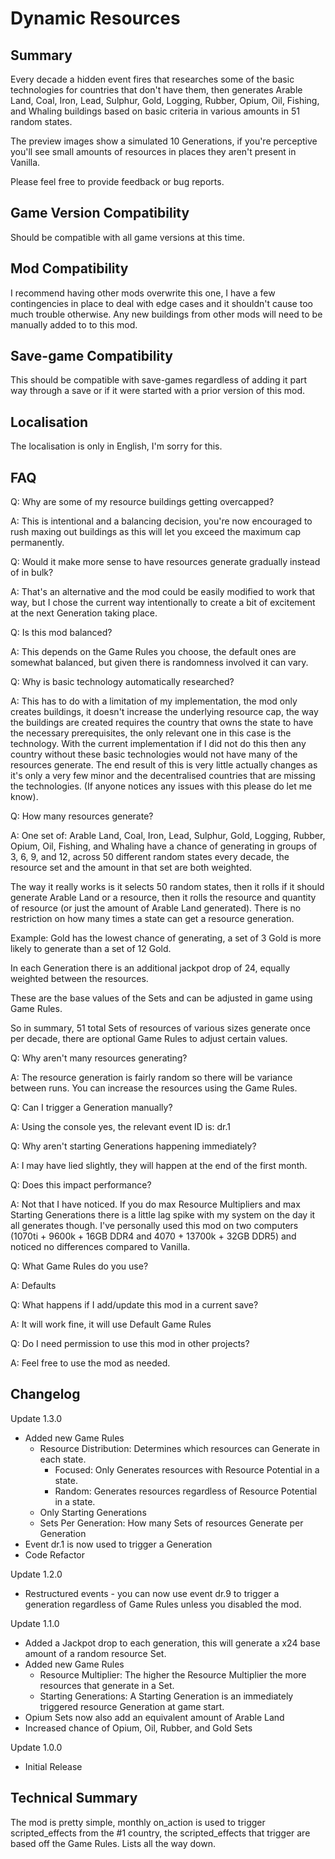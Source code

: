 # Dynamic Resources

## Summary

Every decade a hidden event fires that researches some of the basic technologies for countries that don't have them, then generates Arable Land, Coal, Iron, Lead, Sulphur, Gold, Logging, Rubber, Opium, Oil, Fishing, and Whaling buildings based on basic criteria in various amounts in 51 random states.

The preview images show a simulated 10 Generations, if you're perceptive you'll see small amounts of resources in places they aren't present in Vanilla.

Please feel free to provide feedback or bug reports.

## Game Version Compatibility

Should be compatible with all game versions at this time.

## Mod Compatibility

I recommend having other mods overwrite this one, I have a few contingencies in place to deal with edge cases and it shouldn't cause too much trouble otherwise. Any new buildings from other mods will need to be manually added to to this mod.

## Save-game Compatibility

This should be compatible with save-games regardless of adding it part way through a save or if it were started with a prior version of this mod.

## Localisation

The localisation is only in English, I'm sorry for this.

## FAQ

Q: Why are some of my resource buildings getting overcapped?

A: This is intentional and a balancing decision, you're now encouraged to rush maxing out buildings as this will let you exceed the maximum cap permanently.

Q: Would it make more sense to have resources generate gradually instead of in bulk?

A: That's an alternative and the mod could be easily modified to work that way, but I chose the current way intentionally to create a bit of excitement at the next Generation taking place.

Q: Is this mod balanced?

A: This depends on the Game Rules you choose, the default ones are somewhat balanced, but given there is randomness involved it can vary.

Q: Why is basic technology automatically researched?

A: This has to do with a limitation of my implementation, the mod only creates buildings, it doesn't increase the underlying resource cap, the way the buildings are created requires the country that owns the state to have the necessary prerequisites, the only relevant one in this case is the technology. With the current implementation if I did not do this then any country without these basic technologies would not have many of the resources generate. The end result of this is very little actually changes as it's only a very few minor and the decentralised countries that are missing the technologies. (If anyone notices any issues with this please do let me know).

Q: How many resources generate?

A: One set of: Arable Land, Coal, Iron, Lead, Sulphur, Gold, Logging, Rubber, Opium, Oil, Fishing, and Whaling have a chance of generating in groups of 3, 6, 9, and 12, across 50 different random states every decade, the resource set and the amount in that set are both weighted.

The way it really works is it selects 50 random states, then it rolls if it should generate Arable Land or a resource, then it rolls the resource and quantity of resource (or just the amount of Arable Land generated). There is no restriction on how many times a state can get a resource generation.

Example: Gold has the lowest chance of generating, a set of 3 Gold is more likely to generate than a set of 12 Gold.

In each Generation there is an additional jackpot drop of 24, equally weighted between the resources.

These are the base values of the Sets and can be adjusted in game using Game Rules.

So in summary, 51 total Sets of resources of various sizes generate once per decade, there are optional Game Rules to adjust certain values.

Q: Why aren't many resources generating?

A: The resource generation is fairly random so there will be variance between runs. You can increase the resources using the Game Rules.

Q: Can I trigger a Generation manually?

A: Using the console yes, the relevant event ID is: dr.1

Q: Why aren't starting Generations happening immediately?

A: I may have lied slightly, they will happen at the end of the first month.

Q: Does this impact performance?

A: Not that I have noticed. If you do max Resource Multipliers and max Starting Generations there is a little lag spike with my system on the day it all generates though. I've personally used this mod on two computers (1070ti + 9600k + 16GB DDR4 and 4070 + 13700k + 32GB DDR5) and noticed no differences compared to Vanilla.

Q: What Game Rules do you use?

A: Defaults

Q: What happens if I add/update this mod in a current save?

A: It will work fine, it will use Default Game Rules

Q: Do I need permission to use this mod in other projects?

A: Feel free to use the mod as needed.

## Changelog

Update 1.3.0

- Added new Game Rules
	- Resource Distribution: Determines which resources can Generate in each state.
		- Focused: Only Generates resources with Resource Potential in a state.
		- Random: Generates resources regardless of Resource Potential in a state.
	- Only Starting Generations
	- Sets Per Generation: How many Sets of resources Generate per Generation
- Event dr.1 is now used to trigger a Generation
- Code Refactor

Update 1.2.0

- Restructured events - you can now use event dr.9 to trigger a generation regardless of Game Rules unless you disabled the mod.

Update 1.1.0

- Added a Jackpot drop to each generation, this will generate a x24 base amount of a random resource Set.
- Added new Game Rules
	- Resource Multiplier: The higher the Resource Multiplier the more resources that generate in a Set.
	- Starting Generations: A Starting Generation is an immediately triggered resource Generation at game start.
- Opium Sets now also add an equivalent amount of Arable Land
- Increased chance of Opium, Oil, Rubber, and Gold Sets

Update 1.0.0

- Initial Release

## Technical Summary

The mod is pretty simple, monthly on_action is used to trigger scripted_effects from the #1 country, the scripted_effects that trigger are based off the Game Rules. Lists all the way down.
